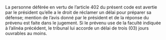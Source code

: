 La personne déférée en vertu de l’article 402 du présent code est avertie par le président qu’elle a le droit de réclamer un délai pour préparer sa défense; mention de l’avis donné par le président et de la réponse du prévenu est faite dans le jugement.
Si le prévenu use de la faculté indiquée à l’alinéa précédent, le tribunal lui accorde un délai de trois (03) jours ouvrables au moins.